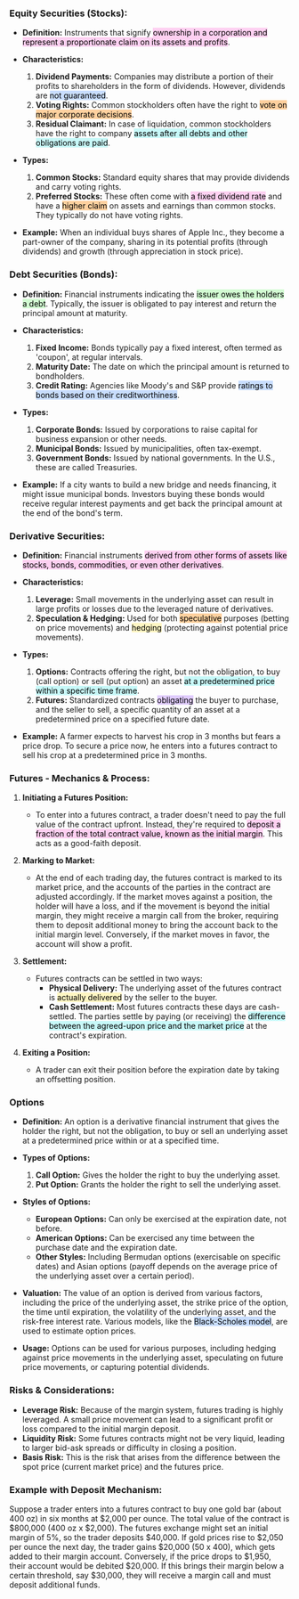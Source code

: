 ### Equity Securities (Stocks):

- **Definition:** Instruments that signify <mark style="background: #FFB8EBA6;">ownership in a corporation and represent a proportionate claim on its assets and profits</mark>.

- **Characteristics:**
  1. **Dividend Payments:** Companies may distribute a portion of their profits to shareholders in the form of dividends. However, dividends are <mark style="background: #ADCCFFA6;">not guaranteed</mark>.
  2. **Voting Rights:** Common stockholders often have the right to <mark style="background: #FFB86CA6;">vote on major corporate decisions</mark>.
  3. **Residual Claimant:** In case of liquidation, common stockholders have the right to company <mark style="background: #ABF7F7A6;">assets after all debts and other obligations are paid</mark>.

- **Types:**
  1. **Common Stocks:** Standard equity shares that may provide dividends and carry voting rights.
  2. **Preferred Stocks:** These often come with <mark style="background: #FFB8EBA6;">a fixed dividend rate</mark> and have a <mark style="background: #FFB86CA6;">higher claim</mark> on assets and earnings than common stocks. They typically do not have voting rights.

- **Example:** When an individual buys shares of Apple Inc., they become a part-owner of the company, sharing in its potential profits (through dividends) and growth (through appreciation in stock price).

### Debt Securities (Bonds):

- **Definition:** Financial instruments indicating the <mark style="background: #BBFABBA6;">issuer owes the holders a debt</mark>. Typically, the issuer is obligated to pay interest and return the principal amount at maturity.

- **Characteristics:**
  1. **Fixed Income:** Bonds typically pay a fixed interest, often termed as 'coupon', at regular intervals.
  2. **Maturity Date:** The date on which the principal amount is returned to bondholders.
  3. **Credit Rating:** Agencies like Moody's and S&P provide <mark style="background: #ADCCFFA6;">ratings to bonds based on their creditworthiness</mark>.

- **Types:**
  1. **Corporate Bonds:** Issued by corporations to raise capital for business expansion or other needs.
  2. **Municipal Bonds:** Issued by municipalities, often tax-exempt.
  3. **Government Bonds:** Issued by national governments. In the U.S., these are called Treasuries.

- **Example:** If a city wants to build a new bridge and needs financing, it might issue municipal bonds. Investors buying these bonds would receive regular interest payments and get back the principal amount at the end of the bond's term.

### Derivative Securities:

- **Definition:** Financial instruments <mark style="background: #FFB8EBA6;">derived from other forms of assets like stocks, bonds, commodities, or even other derivatives</mark>.

- **Characteristics:**
  1. **Leverage:** Small movements in the underlying asset can result in large profits or losses due to the leveraged nature of derivatives.
  2. **Speculation & Hedging:** Used for both <mark style="background: #FFB86CA6;">speculative</mark> purposes (betting on price movements) and <mark style="background: #FFF3A3A6;">hedging</mark> (protecting against potential price movements).

- **Types:**
  1. **Options:** Contracts offering the right, but not the obligation, to buy (call option) or sell (put option) an asset <mark style="background: #ABF7F7A6;">at a predetermined price within a specific time frame</mark>.
  2. **Futures:** Standardized contracts <mark style="background: #D2B3FFA6;">obligating</mark> the buyer to purchase, and the seller to sell, a specific quantity of an asset at a predetermined price on a specified future date.

- **Example:** A farmer expects to harvest his crop in 3 months but fears a price drop. To secure a price now, he enters into a futures contract to sell his crop at a predetermined price in 3 months.

### Futures - Mechanics & Process:

1. **Initiating a Futures Position:**
   - To enter into a futures contract, a trader doesn't need to pay the full value of the contract upfront. Instead, they're required to <mark style="background: #FFB8EBA6;">deposit a fraction of the total contract value, known as the initial margin</mark>. This acts as a good-faith deposit.

2. **Marking to Market:**
   - At the end of each trading day, the futures contract is marked to its market price, and the accounts of the parties in the contract are adjusted accordingly. If the market moves against a position, the holder will have a loss, and if the movement is beyond the initial margin, they might receive a margin call from the broker, requiring them to deposit additional money to bring the account back to the initial margin level. Conversely, if the market moves in favor, the account will show a profit.

3. **Settlement:**
   - Futures contracts can be settled in two ways:
     - **Physical Delivery:** The underlying asset of the futures contract is <mark style="background: #FFF3A3A6;">actually delivered</mark> by the seller to the buyer.
     - **Cash Settlement:** Most futures contracts these days are cash-settled. The parties settle by paying (or receiving) the <mark style="background: #ABF7F7A6;">difference between the agreed-upon price and the market price</mark> at the contract's expiration.

4. **Exiting a Position:**
   - A trader can exit their position before the expiration date by taking an offsetting position.

### Options

- **Definition:** An option is a derivative financial instrument that gives the holder the right, but not the obligation, to buy or sell an underlying asset at a predetermined price within or at a specified time.

- **Types of Options:**
  1. **Call Option:** Gives the holder the right to buy the underlying asset.
  2. **Put Option:** Grants the holder the right to sell the underlying asset.

- **Styles of Options:**
  - **European Options:** Can only be exercised at the expiration date, not before.
  - **American Options:** Can be exercised any time between the purchase date and the expiration date.
  - **Other Styles:** Including Bermudan options (exercisable on specific dates) and Asian options (payoff depends on the average price of the underlying asset over a certain period).

- **Valuation:** The value of an option is derived from various factors, including the price of the underlying asset, the strike price of the option, the time until expiration, the volatility of the underlying asset, and the risk-free interest rate. Various models, like the <mark style="background: #ADCCFFA6;">Black-Scholes model</mark>, are used to estimate option prices.

- **Usage:** Options can be used for various purposes, including hedging against price movements in the underlying asset, speculating on future price movements, or capturing potential dividends.

### Risks & Considerations:

- **Leverage Risk:** Because of the margin system, futures trading is highly leveraged. A small price movement can lead to a significant profit or loss compared to the initial margin deposit.
- **Liquidity Risk:** Some futures contracts might not be very liquid, leading to larger bid-ask spreads or difficulty in closing a position.
- **Basis Risk:** This is the risk that arises from the difference between the spot price (current market price) and the futures price.

### Example with Deposit Mechanism:

Suppose a trader enters into a futures contract to buy one gold bar (about 400 oz) in six months at $2,000 per ounce. The total value of the contract is $800,000 (400 oz x $2,000). The futures exchange might set an initial margin of 5%, so the trader deposits $40,000. If gold prices rise to $2,050 per ounce the next day, the trader gains $20,000 (50 x 400), which gets added to their margin account. Conversely, if the price drops to $1,950, their account would be debited $20,000. If this brings their margin below a certain threshold, say $30,000, they will receive a margin call and must deposit additional funds.